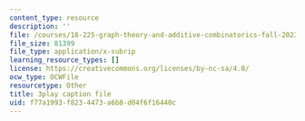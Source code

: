 ```yaml
---
content_type: resource
description: ''
file: /courses/18-225-graph-theory-and-additive-combinatorics-fall-2023/RDO6Py97IDg_captions.vtt
file_size: 81399
file_type: application/x-subrip
learning_resource_types: []
license: https://creativecommons.org/licenses/by-nc-sa/4.0/
ocw_type: OCWFile
resourcetype: Other
title: 3play caption file
uid: f77a1993-f823-4473-a6b8-d04f6f16440c
---
```

